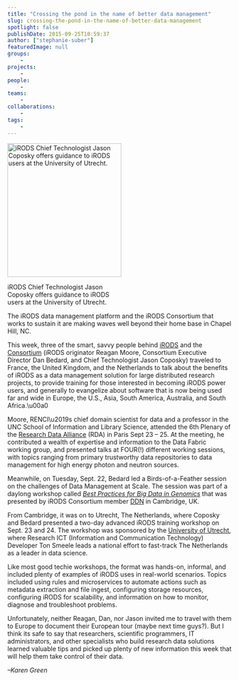 ```yaml
---
title: "Crossing the pond in the name of better data management"
slug: crossing-the-pond-in-the-name-of-better-data-management
spotlight: false
publishDate: 2015-09-25T10:59:37
author: ["stephanie-suber"]
featuredImage: null
groups:
    - 
projects:
    - 
people:
    - 
teams: 
    - 
collaborations:
    - 
tags:
    - 
---
```

<div id="attachment_15051" class="wp-caption alignright" style="width: 256px"><a href="https://renci.org/wp-content/uploads/2015/09/Jason2.jpg"  rel="lightbox[roadtrip]"><img class="size-medium wp-image-15051" src="https://renci.org/wp-content/uploads/2015/09/Jason2-256x300.jpg" alt="iRODS Chief Technologist Jason Coposky offers guidance to iRODS users at the University of Utrecht." width="256" height="300" srcset="https://renci.org/wp-content/uploads/2015/09/Jason2-256x300.jpg 256w, https://renci.org/wp-content/uploads/2015/09/Jason2-873x1024.jpg 873w, https://renci.org/wp-content/uploads/2015/09/Jason2-640x751.jpg 640w, https://renci.org/wp-content/uploads/2015/09/Jason2.jpg 1334w" sizes="(max-width: 256px) 100vw, 256px" /></a></p>
<p class="wp-caption-text">iRODS Chief Technologist Jason Coposky offers guidance to iRODS users at the University of Utrecht.</p>
</div>
<p>The iRODS data management platform and the iRODS Consortium that works to sustain it are making waves well beyond their home base in Chapel Hill, NC.</p>
<p>This week, three of the smart, savvy people behind <a href="http://irods.org" target="_blank">iRODS</a> and the <a href="http://irods.org/consortium/" target="_blank">Consortium</a> (iRODS originator Reagan Moore, Consortium Executive Director Dan Bedard, and Chief Technologist Jason Coposky) traveled to France, the United Kingdom, and the Netherlands to talk about the benefits of iRODS as a data management solution for large distributed research projects, to provide training for those interested in becoming iRODS power users, and generally to evangelize about software that is now being used far and wide in Europe, the U.S., Asia, South America, Australia, and South Africa.\u00a0<!--more--></p>
<p>Moore, RENCI\u2019s chief domain scientist for data and a professor in the UNC School of Information and Library Science, attended the 6th Plenary of the <a href="https://rd-alliance.org/" target="_blank">Research Data Alliance</a> (RDA) in Paris Sept 23 &#8211; 25. At the meeting, he contributed a wealth of expertise and information to the Data Fabric working group, and presented talks at FOUR(!) different working sessions, with topics ranging from primary trustworthy data repositories to data management for high energy photon and neutron sources.</p>
<p>Meanwhile, on Tuesday, Sept. 22, Bedard led a Birds-of-a-Feather session on the challenges of Data Management at Scale. The session was part of a daylong workshop called <em><a href="http://www.ddn.com/company/events-mobile/best-practices-big-data-genomics-workshop/" target="_blank">Best Practices for Big Data in Genomics</a></em> that was presented by iRODS Consortium member <a href="http://www.ddn.com/" target="_blank">DDN</a> in Cambridge, UK.</p>
<p>From Cambridge, it was on to Utrecht, The Netherlands, where Coposky and Bedard presented a two-day advanced iRODS training workshop on Sept. 23 and 24. The workshop was sponsored by the <a href="http://www.uu.nl/en" target="_blank">University of Utrecht</a>, where Research ICT (Information and Communication Technology) Developer Ton Smeele leads a national effort to fast-track The Netherlands as a leader in data science.</p>
<p>Like most good techie workshops, the format was hands-on, informal, and included plenty of examples of iRODS uses in real-world scenarios. Topics included using rules and microservices to automate actions such as metadata extraction and file ingest, configuring storage resources, configuring iRODS for scalability, and information on how to monitor, diagnose and troubleshoot problems.</p>
<p>Unfortunately, neither Reagan, Dan, nor Jason invited me to travel with them to Europe to document their European tour (maybe next time guys?). But I think its safe to say that researchers, scientific programmers, IT administrators, and other specialists who build research data solutions learned valuable tips and picked up plenty of new information this week that will help them take control of their data.</p>
<p><em>&#8211;Karen Green</em></p>
<!-- AddThis Advanced Settings generic via filter on the_content --><!-- AddThis Share Buttons generic via filter on the_content -->
